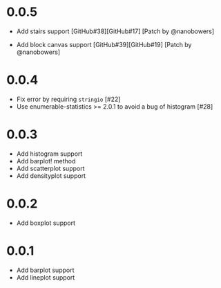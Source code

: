 # 0.0.5

- Add stairs support
  [GitHub#38][GitHub#17]
  [Patch by @nanobowers]

- Add block canvas support
  [GitHub#39][GitHub#19]
  [Patch by @nanobowers]

# 0.0.4

- Fix error by requiring `stringio` [#22]
- Use enumerable-statistics >= 2.0.1 to avoid a bug of histogram [#28]

# 0.0.3

- Add histogram support
- Add barplot! method
- Add scatterplot support
- Add densityplot support

# 0.0.2

- Add boxplot support

# 0.0.1

- Add barplot support
- Add lineplot support
